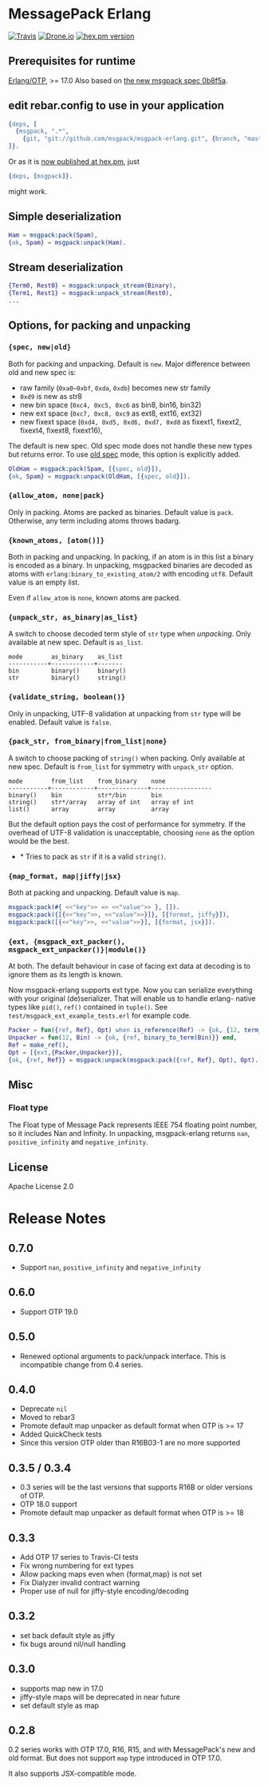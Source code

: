# MessagePack Erlang

[![Travis](https://secure.travis-ci.org/msgpack/msgpack-erlang.png)](https://travis-ci.org/msgpack/msgpack-erlang)
[![Drone.io](https://drone.io/github.com/msgpack/msgpack-erlang/status.png)](https://drone.io/github.com/msgpack/msgpack-erlang)
[![hex.pm version](https://img.shields.io/hexpm/v/msgpack.svg)](https://hex.pm/packages/msgpack)

## Prerequisites for runtime

[Erlang/OTP](http://erlang.org/), >= 17.0 Also based on
[the new msgpack spec 0b8f5a](https://github.com/msgpack/msgpack/blob/0b8f5ac67cdd130f4d4d4fe6afb839b989fdb86a/spec.md).

## edit rebar.config to use in your application

```erlang
{deps, [
  {msgpack, ".*",
    {git, "git://github.com/msgpack/msgpack-erlang.git", {branch, "master"}}}
]}.
```

Or as it is [now published at hex.pm](https://hex.pm/packages/msgpack), just

```erlang
{deps, [msgpack]}.
```

might work.

## Simple deserialization

```erlang
Ham = msgpack:pack(Spam),
{ok, Spam} = msgpack:unpack(Ham).
```

## Stream deserialization

```erlang
{Term0, Rest0} = msgpack:unpack_stream(Binary),
{Term1, Rest1} = msgpack:unpack_stream(Rest0),
...
```

## Options, for packing and unpacking

### `{spec, new|old}`

Both for packing and unpacking. Default is `new`. Major difference
between old and new spec is:

- raw family (`0xa0~0xbf`, `0xda`, `0xdb`) becomes new str family
- `0xd9` is new as str8
- new bin space (`0xc4, 0xc5, 0xc6` as bin8, bin16, bin32)
- new ext space (`0xc7, 0xc8, 0xc9` as ext8, ext16, ext32)
- new fixext space (`0xd4, 0xd5, 0xd6, 0xd7, 0xd8` as fixext1, fixext2, fixext4, fixext8, fixext16),

The default is new spec. Old spec mode does not handle these new types but
returns error. To use
[old spec](https://github.com/msgpack/msgpack/blob/master/spec-old.md)
mode, this option is explicitly added.

```erlang
OldHam = msgpack:pack(Spam, [{spec, old}]),
{ok, Spam} = msgpack:unpack(OldHam, [{spec, old}]).
```

### `{allow_atom, none|pack}`

Only in packing. Atoms are packed as binaries. Default value is `pack`.
Otherwise, any term including atoms throws badarg.

### `{known_atoms, [atom()]}`

Both in packing and unpacking. In packing, if an atom is in this list
a binary is encoded as a binary. In unpacking, msgpacked binaries are
decoded as atoms with `erlang:binary_to_existing_atom/2` with encoding
`utf8`. Default value is an empty list.

Even if `allow_atom` is `none`, known atoms are packed.

### `{unpack_str, as_binary|as_list}`

A switch to choose decoded term style of `str` type when *unpacking*.
Only available at new spec. Default is `as_list`.

```
mode        as_binary    as_list
-----------+------------+-------
bin         binary()     binary()
str         binary()     string()
```

### `{validate_string, boolean()}`

Only in unpacking, UTF-8 validation at unpacking from `str` type will
be enabled. Default value is `false`.

### `{pack_str, from_binary|from_list|none}`

A switch to choose packing of `string()` when packing. Only available
at new spec. Default is `from_list` for symmetry with `unpack_str`
option.

```
mode        from_list    from_binary    none
-----------+------------+--------------+-----------------
binary()    bin          str*/bin       bin
string()    str*/array   array of int   array of int
list()      array        array          array
```

But the default option pays the cost of performance for symmetry. If
the overhead of UTF-8 validation is unacceptable, choosing `none` as
the option would be the best.

- \* Tries to pack as `str` if it is a valid `string()`.

### `{map_format, map|jiffy|jsx}`

Both at packing and unpacking. Default value is `map`.

```erlang
msgpack:pack(#{ <<"key">> => <<"value">> }, []).
msgpack:pack({[{<<"key">>, <<"value">>}]}, [{format, jiffy}]),
msgpack:pack([{<<"key">>, <<"value">>}], [{format, jsx}]).
```


### `{ext, {msgpack_ext_packer(), msgpack_ext_unpacker()}|module()}`

At both. The default behaviour in case of facing ext data at decoding
is to ignore them as its length is known.

Now msgpack-erlang supports ext type. Now you can serialize everything
with your original (de)serializer. That will enable us to handle
erlang- native types like `pid()`, `ref()` contained in `tuple()`. See
`test/msgpack_ext_example_tests.erl` for example code.

```erlang
Packer = fun({ref, Ref}, Opt) when is_reference(Ref) -> {ok, {12, term_to_binary(Ref)}} end,
Unpacker = fun(12, Bin) -> {ok, {ref, binary_to_term(Bin)}} end,
Ref = make_ref(),
Opt = [{ext,{Packer,Unpacker}}],
{ok, {ref, Ref}} = msgpack:unpack(msgpack:pack({ref, Ref}, Opt), Opt).
```

## Misc

### Float type

The Float type of Message Pack represents IEEE 754 floating point number, so it includes Nan and Infinity.
In unpacking, msgpack-erlang returns `nan`, `positive_infinity` and `negative_infinity`.

## License

Apache License 2.0

# Release Notes

## 0.7.0

- Support `nan`, `positive_infinity` and `negative_infinity`

## 0.6.0

- Support OTP 19.0

## 0.5.0

- Renewed optional arguments to pack/unpack interface. This is
  incompatible change from 0.4 series.

## 0.4.0

- Deprecate `nil`
- Moved to rebar3
- Promote default map unpacker as default format when OTP is >= 17
- Added QuickCheck tests
- Since this version OTP older than R16B03-1 are no more supported

## 0.3.5 / 0.3.4

- 0.3 series will be the last versions that supports R16B or older
  versions of OTP.
- OTP 18.0 support
- Promote default map unpacker as default format when OTP is >= 18

## 0.3.3

- Add OTP 17 series to Travis-CI tests
- Fix wrong numbering for ext types
- Allow packing maps even when {format,map} is not set
- Fix Dialyzer invalid contract warning
- Proper use of null for jiffy-style encoding/decoding

## 0.3.2

- set back default style as jiffy
- fix bugs around nil/null handling

## 0.3.0

- supports map new in 17.0
- jiffy-style maps will be deprecated in near future
- set default style as map

## 0.2.8

0.2 series works with OTP 17.0, R16, R15, and with MessagePack's new
and old format. But does not support `map` type introduced in
OTP 17.0.

It also supports JSX-compatible mode.
